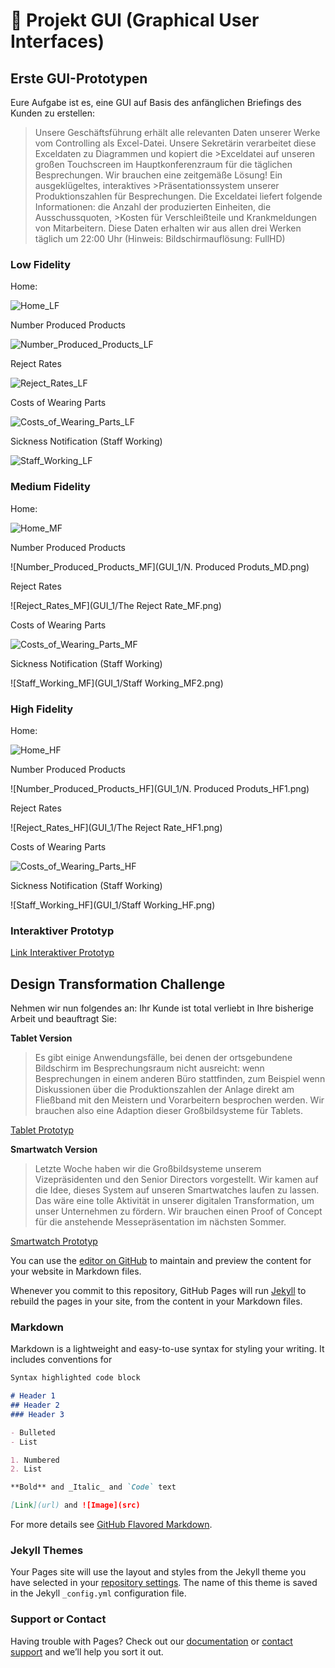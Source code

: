 # :art: Projekt GUI (Graphical User Interfaces)



## Erste GUI-Prototypen

Eure Aufgabe ist es, eine GUI auf Basis des anfänglichen Briefings des Kunden zu erstellen:

>Unsere Geschäftsführung erhält alle relevanten Daten unserer Werke vom Controlling als Excel-Datei. Unsere Sekretärin verarbeitet diese Exceldaten zu Diagrammen und kopiert die >Exceldatei auf unseren großen Touchscreen im Hauptkonferenzraum für die täglichen Besprechungen. Wir brauchen eine zeitgemäße Lösung! Ein ausgeklügeltes, interaktives >Präsentationssystem unserer Produktionszahlen für Besprechungen. Die Exceldatei liefert folgende Informationen: die Anzahl der produzierten Einheiten, die Ausschussquoten, >Kosten für Verschleißteile und Krankmeldungen von Mitarbeitern. Diese Daten erhalten wir aus allen drei Werken täglich um 22:00 Uhr (Hinweis: Bildschirmauflösung: FullHD)

### Low Fidelity

Home:

![Home_LF](GUI_1/20201023_204325.jpg)


Number Produced Products

![Number_Produced_Products_LF](GUI_1/20201023_204341.jpg)


Reject Rates

![Reject_Rates_LF](GUI_1/20201023_204404.jpg)


Costs of Wearing Parts

![Costs_of_Wearing_Parts_LF](GUI_1/20201023_204418.jpg)


Sickness Notification (Staff Working)

![Staff_Working_LF](GUI_1/20201023_204440.jpg)


### Medium Fidelity

Home:

![Home_MF](GUI_1/Home_MF.png)


Number Produced Products

![Number_Produced_Products_MF](GUI_1/N. Produced Produts_MD.png)


Reject Rates

![Reject_Rates_MF](GUI_1/The Reject Rate_MF.png)


Costs of Wearing Parts

![Costs_of_Wearing_Parts_MF](GUI_1/Costs_MF.png)


Sickness Notification (Staff Working)

![Staff_Working_MF](GUI_1/Staff Working_MF2.png)


### High Fidelity

Home:

![Home_HF](GUI_1/Home_HF.png)


Number Produced Products

![Number_Produced_Products_HF](GUI_1/N. Produced Produts_HF1.png)


Reject Rates

![Reject_Rates_HF](GUI_1/The Reject Rate_HF1.png)


Costs of Wearing Parts

![Costs_of_Wearing_Parts_HF](GUI_1/Costs_HF1.png)


Sickness Notification (Staff Working)

![Staff_Working_HF](GUI_1/Staff Working_HF.png)



### Interaktiver Prototyp

[Link Interaktiver Prototyp](https://www.figma.com/proto/vT5W6zGlSqADeKLkclEqH1/GUI-Projekt?scaling=scale-down&node-id=6%3A0)


## Design Transformation Challenge


Nehmen wir nun folgendes an: Ihr Kunde ist total verliebt in Ihre bisherige Arbeit und beauftragt Sie:

**Tablet Version**

>Es gibt einige Anwendungsfälle, bei denen der ortsgebundene Bildschirm im Besprechungsraum nicht ausreicht: wenn Besprechungen in einem anderen Büro stattfinden, zum Beispiel wenn Diskussionen über die Produktionszahlen der Anlage direkt am Fließband mit den Meistern und Vorarbeitern besprochen werden. Wir brauchen also eine Adaption dieser Großbildsysteme für Tablets.

[Tablet Prototyp](https://www.figma.com/proto/cAURnzkD0LGeQ7Mt70XyT5/GUI-Tablet?node-id=2%3A2&scaling=scale-down)

**Smartwatch Version**

>Letzte Woche haben wir die Großbildsysteme unserem Vizepräsidenten und den Senior Directors vorgestellt. Wir kamen auf die Idee, dieses System auf unseren Smartwatches laufen zu lassen. Das wäre eine tolle Aktivität in unserer digitalen Transformation, um unser Unternehmen zu fördern. Wir brauchen einen Proof of Concept für die anstehende Messepräsentation im nächsten Sommer.

[Smartwatch Prototyp](https://www.figma.com/proto/Goe2thE3389PCp60XWrGw4/GUI-Smartwatch?node-id=1%3A2&scaling=scale-down)




You can use the [editor on GitHub](https://github.com/KeBuck/GUI/edit/main/README.md) to maintain and preview the content for your website in Markdown files.

Whenever you commit to this repository, GitHub Pages will run [Jekyll](https://jekyllrb.com/) to rebuild the pages in your site, from the content in your Markdown files.

### Markdown

Markdown is a lightweight and easy-to-use syntax for styling your writing. It includes conventions for

```markdown
Syntax highlighted code block

# Header 1
## Header 2
### Header 3

- Bulleted
- List

1. Numbered
2. List

**Bold** and _Italic_ and `Code` text

[Link](url) and ![Image](src)
```

For more details see [GitHub Flavored Markdown](https://guides.github.com/features/mastering-markdown/).

### Jekyll Themes

Your Pages site will use the layout and styles from the Jekyll theme you have selected in your [repository settings](https://github.com/KeBuck/GUI/settings). The name of this theme is saved in the Jekyll `_config.yml` configuration file.

### Support or Contact

Having trouble with Pages? Check out our [documentation](https://docs.github.com/categories/github-pages-basics/) or [contact support](https://support.github.com/contact) and we’ll help you sort it out.
